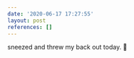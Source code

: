 ```yaml
---
date: '2020-06-17 17:27:55'
layout: post
references: []
---
```


sneezed and threw my back out today. :older_man: